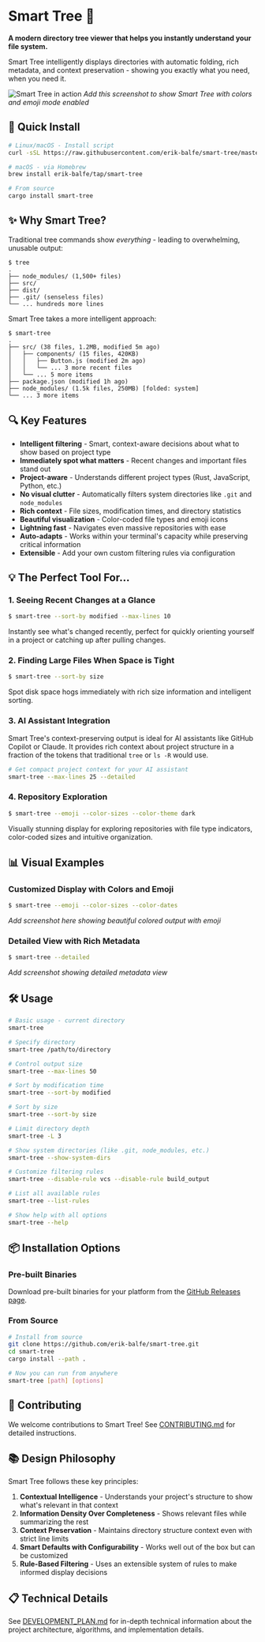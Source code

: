 # Smart Tree 🌲

**A modern directory tree viewer that helps you instantly understand your file system.**

Smart Tree intelligently displays directories with automatic folding, rich metadata, and context preservation - showing you exactly what you need, when you need it.

![Smart Tree in action](images/smart-tree-demo.png)
*Add this screenshot to show Smart Tree with colors and emoji mode enabled*

## 🚀 Quick Install

```bash
# Linux/macOS - Install script
curl -sSL https://raw.githubusercontent.com/erik-balfe/smart-tree/master/install.sh | sh

# macOS - via Homebrew
brew install erik-balfe/tap/smart-tree

# From source
cargo install smart-tree
```

## ✨ Why Smart Tree?

Traditional tree commands show *everything* - leading to overwhelming, unusable output:

```
$ tree
.
├── node_modules/ (1,500+ files)
├── src/
├── dist/
├── .git/ (senseless files)
└── ... hundreds more lines
```

Smart Tree takes a more intelligent approach:

```
$ smart-tree
.
├── src/ (38 files, 1.2MB, modified 5m ago)
│   ├── components/ (15 files, 420KB)
│   │   ├── Button.js (modified 2m ago)
│   │   └── ... 3 more recent files
│   └── ... 5 more items
├── package.json (modified 1h ago)
├── node_modules/ (1.5k files, 250MB) [folded: system]
└── ... 3 more items
```

## 🔍 Key Features

- **Intelligent filtering** - Smart, context-aware decisions about what to show based on project type
- **Immediately spot what matters** - Recent changes and important files stand out
- **Project-aware** - Understands different project types (Rust, JavaScript, Python, etc.)
- **No visual clutter** - Automatically filters system directories like `.git` and `node_modules`
- **Rich context** - File sizes, modification times, and directory statistics
- **Beautiful visualization** - Color-coded file types and emoji icons
- **Lightning fast** - Navigates even massive repositories with ease
- **Auto-adapts** - Works within your terminal's capacity while preserving critical information
- **Extensible** - Add your own custom filtering rules via configuration

## 💡 The Perfect Tool For...

### 1. Seeing Recent Changes at a Glance

```bash
$ smart-tree --sort-by modified --max-lines 10
```

Instantly see what's changed recently, perfect for quickly orienting yourself in a project or catching up after pulling changes.

### 2. Finding Large Files When Space is Tight

```bash
$ smart-tree --sort-by size
```

Spot disk space hogs immediately with rich size information and intelligent sorting.

### 3. AI Assistant Integration

Smart Tree's context-preserving output is ideal for AI assistants like GitHub Copilot or Claude. It provides rich context about project structure in a fraction of the tokens that traditional `tree` or `ls -R` would use.

```bash
# Get compact project context for your AI assistant
smart-tree --max-lines 25 --detailed
```

### 4. Repository Exploration

```bash
$ smart-tree --emoji --color-sizes --color-theme dark
```

Visually stunning display for exploring repositories with file type indicators, color-coded sizes and intuitive organization.

## 📊 Visual Examples

### Customized Display with Colors and Emoji

```bash
$ smart-tree --emoji --color-sizes --color-dates
```

*Add screenshot here showing beautiful colored output with emoji*

### Detailed View with Rich Metadata

```bash
$ smart-tree --detailed
```

*Add screenshot showing detailed metadata view*

## 🛠️ Usage

```bash
# Basic usage - current directory
smart-tree

# Specify directory
smart-tree /path/to/directory

# Control output size
smart-tree --max-lines 50

# Sort by modification time
smart-tree --sort-by modified

# Sort by size
smart-tree --sort-by size

# Limit directory depth
smart-tree -L 3

# Show system directories (like .git, node_modules, etc.)
smart-tree --show-system-dirs

# Customize filtering rules
smart-tree --disable-rule vcs --disable-rule build_output

# List all available rules
smart-tree --list-rules

# Show help with all options
smart-tree --help
```

## 📦 Installation Options

### Pre-built Binaries

Download pre-built binaries for your platform from the [GitHub Releases page](https://github.com/erik-balfe/smart-tree/releases).

### From Source

```bash
# Install from source
git clone https://github.com/erik-balfe/smart-tree.git
cd smart-tree
cargo install --path .

# Now you can run from anywhere
smart-tree [path] [options]
```

## 🤝 Contributing

We welcome contributions to Smart Tree! See [CONTRIBUTING.md](CONTRIBUTING.md) for detailed instructions.

## 📚 Design Philosophy

Smart Tree follows these key principles:

1. **Contextual Intelligence** - Understands your project's structure to show what's relevant in that context
2. **Information Density Over Completeness** - Shows relevant files while summarizing the rest  
3. **Context Preservation** - Maintains directory structure context even with strict line limits
4. **Smart Defaults with Configurability** - Works well out of the box but can be customized
5. **Rule-Based Filtering** - Uses an extensible system of rules to make informed display decisions

## 📋 Technical Details

See [DEVELOPMENT_PLAN.md](DEVELOPMENT_PLAN.md) for in-depth technical information about the project architecture, algorithms, and implementation details.
